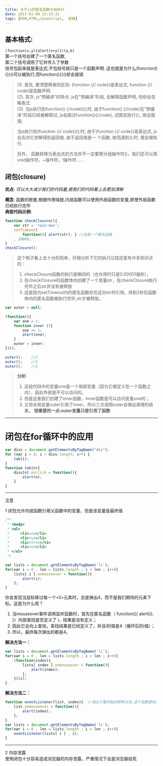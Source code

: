```yaml
---
title: 关于js的匿名函数与自执行
date: 2017-01-06 23:23:32
tags: [DOM,HTML,JavaScript,  前端]
---
```

## 基本格式: 
`(function(x,y){alert(x+y)})(a,b)`  
第一个括号创建了一个匿名函数,  
第二个括号调用了它并传入了参数  
括号包起来就是表达式,不包括号就只是一个函数声明..这也就是为什么(funcrion(){})()可以被执行,而function(){}()却会报错

> (1). 首先, 要清楚两者的区别:     (function {// code})是表达式, function {// code}是函数声明.     
       (2). 其次, js"预编译"的特点:     js在"预编译"阶段, 会解释函数声明, 但却会忽略表式.     
       (3). 当js执行到function() {//code}();时, 由于function() {//code}在"预编译"阶段已经被解释过, js会跳过function(){//code}, 试图去执行();, 故会报错; 
           
>    当js执行到(function {// code})();时, 由于(function {// code})是表达式, js会去对它求解得到返回值, 由于返回值是一 个函数, 故而遇到();时, 便会被执行.
> 
>    另外， 函数转换为表达式的方法并不一定要靠分组操作符()，我们还可以用void操作符，~操作符，!操作符……
> 


## 闭包(closure)
**优点**: *可以大大减少我们的代码量,使我们的代码看上去更加清晰*

**概念**: 函数的嵌套,根据作用域链,内层函数可以使用外层函数的变量,即使外层函数已经执行完毕  
**典型代码示例**: 

```javascript
function checkClosure(){  
    var str = 'rain-man';  
    setTimeout(  
        function(){ alert(str); } //这是一个匿名函数  
    , 2000);  
}  
checkClosure();
```
> 这个例子看上去十分的简单，仔细分析下它的执行过程还是有许多知识点的：  
> 1. checkClosure函数的执行是瞬间的（也许用时只是0.00001毫秒），  
> 2. 在checkClosure的函数体内创建了一个变量str，在checkClosure执行完毕之后str并没有被释放  
> 3. 这是因为setTimeout内的匿名函数存在这对str的引用。待到2秒后函数体内的匿名函数被执行完毕,str才被释放。
> 

```javascript
var outer = null;  
     
(function(){  
    var one = 1;  
    function inner (){  
        one += 1;  
        alert(one);  
    }  
    outer = inner;  
})();  
     
outer();    //2  
outer();    //3  
outer();    //4
```

> **分析**:   
> 1. 这段代码中的变量one是一个局部变量（因为它被定义在一个函数之内），因此外部是不可以访问的。
> 2. 但是这里我们创建了inner函数，inner函数是可以访问变量one的；  
> 3. 又将全局变量outer引用了inner，所以三次调用outer会弹出递增的结果。 
> **很重要的一点:outer变量只是引用了函数**


-----
# 闭包在for循环中的应用

```javascript
var divs = document.getElementsByTagName("div");
for (var i = 0; i < divs.length; i++) {
	tab(i);
}
function tab(n){
	divs[n].onclick = function(){
		alert(n);
	}
}
```
----
注意
 
1 闭包允许内层函数引用父函数中的变量，但是该变量是最终值

```javascript
/**  
 * <body>  
 * <ul>  
 *     <li>one</li>  
 *     <li>two</li>  
 *     <li>three</li>  
 *     <li>one</li>  
 * </ul>  
 */
     
var lists = document.getElementsByTagName('li');  
for(var i = 0 , len = lists.length ; i < len ; i++){  
    lists[ i ].onmouseover = function(){  
        alert(i);      
    };  
}
```
你会发现当鼠标移过每一个\<li>元素时，总是弹出4，而不是我们期待的元素下标。这是为什么呢？  
1. 当mouseover事件调用监听函数时，首先在匿名函数（ function(){ alert(i); }）内部查找是否定义了 i，结果是没有定义；  
2. 因此它会向上查找，查找结果是已经定义了，并且i的值是4（循环后的i值）；  
3. 所以，最终每次弹出的都是4。  

**解决方法一：**

```javascript
var lists = document.getElementsByTagName('li');  
for(var i = 0 , len = lists.length ; i < len ; i++){  
    (function(index){  
        lists[ index ].onmouseover = function(){  
            alert(index);      
        };                      
    })(i);  
}
```
**解决方法二：**

```javascript
function eventListener(list, index){  //相比于最开始的那种方法,这个函数更纯,不依赖外部变量
    list.onmouseover = function(){  
        alert(index);  
    };  
}  
var lists = document.getElementsByTagName('li');  
for(var i = 0 , len = lists.length ; i < len ; i++){  
    eventListener(lists[ i ] , i);  
}
```

---
2 内存泄露  
使用闭包十分容易造成浏览器的内存泄露，严重情况下会是浏览器挂死





